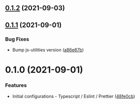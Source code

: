 ## [0.1.2](https://github.com/2600hz/sds-native-theme/compare/v0.1.1...v0.1.2) (2021-09-03)

## [0.1.1](https://github.com/2600hz/sds-native-theme/compare/v0.1.0...v0.1.1) (2021-09-01)


### Bug Fixes

* Bump js-utilities version ([a86e87b](https://github.com/2600hz/sds-native-theme/commit/a86e87ba9f95ca1e4beba6a24b2c6197886229bd))

# 0.1.0 (2021-09-01)


### Features

* Initial configurations - Typescript / Eslint / Prettier ([48fe0cb](https://github.com/2600hz/sds-native-theme/commit/48fe0cbec275105b456d44146a127e598a429892))


